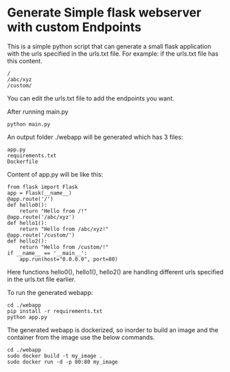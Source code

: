 # Generate Simple flask webserver with custom Endpoints
This is a simple python script that can generate a small flask application with the urls specified in the urls.txt file.
For example:
if the urls.txt file has this content.
```
/
/abc/xyz
/custom/
```
You can edit the urls.txt file to add the endpoints you want.

After running main.py
```
python main.py
```

An output folder ./webapp will be generated which has 3 files:

```
app.py
requirements.txt
Dockerfile
```

Content of app.py will be like this:

```
from flask import Flask
app = Flask(__name__)
@app.route('/')
def hello0():
	return "Hello from /!"
@app.route('/abc/xyz')
def hello1():
	return "Hello from /abc/xyz!"
@app.route('/custom/')
def hello2():
	return "Hello from /custom/!"
if __name__ == '__main__':
	app.run(host="0.0.0.0", port=80)
```

Here functions hello0(), hello1(), hello2() are handling different urls specified in the urls.txt file earlier.

To run the generated webapp:

```
cd ./webapp
pip install -r requirements.txt
python app.py
```

The generated webapp is dockerized, so inorder to build an image and the container from the image use the below commands.


```
cd ./webapp
sudo docker build -t my_image .
sudo docker run -d -p 80:80 my_image
```
